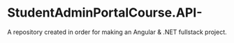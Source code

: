 # StudentAdminPortalCourse.API-
A repository created in order for making an Angular &amp; .NET fullstack project.
